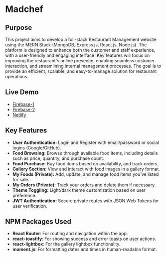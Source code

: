 # Madchef

## Purpose

This project aims to develop a full-stack Restaurant Management website using the MERN Stack (MongoDB, Express.js, React.js, Node.js). The platform is designed to enhance both the customer and staff experience, with a user-friendly and engaging interface. Key features will focus on improving the restaurant's online presence, enabling seamless customer interaction, and streamlining internal management processes. The goal is to provide an efficient, scalable, and easy-to-manage solution for restaurant operations.

## Live Demo

- [Firebase-1](https://madchef-1487d.web.app/)
- [Firebase-2](https://madchef-1487d.firebaseapp.com/)
- [Netlify](https://storied-halva-b354f3.netlify.app/)

## Key Features

- **User Authentication:** Login and Register with email/password or social logins (Google/GitHub).
- **Food Browsing:** Browse through available food items, including details such as price, quantity, and purchase count.
- **Food Purchase:** Buy food items based on availability, and track orders.
- **Gallery Section:** View and interact with food images in a gallery format.
- **My Foods (Private):** Add, update, and manage food items you’ve listed for sale.
- **My Orders (Private):** Track your orders and delete them if necessary.
- **Theme Toggling:** Light/dark theme customization based on user preference.
- **JWT Authentication:** Secure private routes with JSON Web Tokens for user verification.

## NPM Packages Used

- **React Router**: For routing and navigation within the app.
- **react-toastify**: For showing success and error toasts on user actions.
- **react-lightbox**: For the gallery lightbox functionality.
- **moment.js**: For formatting dates and times in human-readable format.
